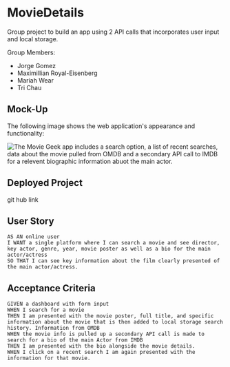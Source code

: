 # MovieDetails
Group project to build an app using 2 API calls that incorporates user input and local storage.

Group Members:
- Jorge Gomez
- Maximillian Royal-Eisenberg
- Mariah Wear
- Tri Chau


## Mock-Up

The following image shows the web application's appearance and functionality:

![The Movie Geek app includes a search option, a list of recent searches, data about the movie pulled from OMDB and a secondary API call to IMDB for a relevent biographic information abuot the main actor.](./assets/images/weather-dashboard-screenshot.png)


## Deployed Project
git hub link

## User Story

```
AS AN online user
I WANT a single platform where I can search a movie and see director, key actor, genre, year, movie poster as well as a bio for the main actor/actress
SO THAT I can see key information about the film clearly presented of the main actor/actress. 
```

## Acceptance Criteria 

```
GIVEN a dashboard with form input
WHEN I search for a movie
THEN I am presented with the movie poster, full title, and specific information about the movie that is then added to local storage search history. Information from OMDB
WHEN the movie info is pulled up a secondary API call is made to search for a bio of the main Actor from IMDB 
THEN I am presented with the bio alongside the movie details. 
WHEN I click on a recent search I am again presented with the information for that movie.
```






